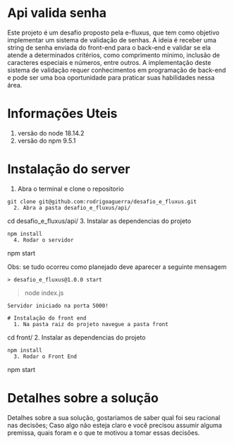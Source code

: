 # Api valida senha
Este projeto é um desafio proposto pela e-fluxus, que tem como objetivo implementar um sistema de validação de senhas. A ideia é receber uma string de senha enviada do front-end para o back-end e validar se ela atende a determinados critérios, como comprimento mínimo, inclusão de caracteres especiais e números, entre outros. A implementação deste sistema de validação requer conhecimentos em programação de back-end e pode ser uma boa oportunidade para praticar suas habilidades nessa área.

# Informações Uteis 
  1. versão do node 18.14.2
  2. versão do npm 9.5.1

# Instalação do server
  1. Abra o terminal e clone o repositorio
```
git clone git@github.com:rodrigoaguerra/desafio_e_fluxus.git
  2. Abra a pasta desafio_e_fluxus/api/
```
cd desafio_e_fluxus/api/
  3. Instalar as dependencias do projeto
```
npm install
  4. Rodar o servidor
```
npm start

Obs: se tudo ocorreu como planejado deve aparecer a seguinte mensagem
```
> desafio_e_fluxus@1.0.0 start
```
> node index.js
```
Servidor iniciado na porta 5000!

# Instalação do front end
  1. Na pasta raiz do projeto navegue a pasta front
```
cd front/
  2. Instalar as dependencias do projeto
```
npm install
  3. Rodar o Front End
```
npm start

# Detalhes sobre a solução


Detalhes sobre a sua solução, gostariamos de saber qual foi seu racional nas decisões;
Caso algo não esteja claro e você precisou assumir alguma premissa, quais foram e o que te motivou a tomar essas decisões.

